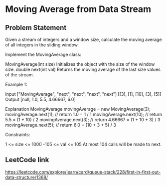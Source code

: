 # Moving Average from Data Stream

## Problem Statement

Given a stream of integers and a window size, calculate the moving average of all integers in the sliding window.

Implement the MovingAverage class:

MovingAverage(int size) Initializes the object with the size of the window size.
double next(int val) Returns the moving average of the last size values of the stream.


Example 1:

Input
["MovingAverage", "next", "next", "next", "next"]
[[3], [1], [10], [3], [5]]
Output
[null, 1.0, 5.5, 4.66667, 6.0]

Explanation
MovingAverage movingAverage = new MovingAverage(3);
movingAverage.next(1); // return 1.0 = 1 / 1
movingAverage.next(10); // return 5.5 = (1 + 10) / 2
movingAverage.next(3); // return 4.66667 = (1 + 10 + 3) / 3
movingAverage.next(5); // return 6.0 = (10 + 3 + 5) / 3


Constraints:

1 <= size <= 1000
-105 <= val <= 105
At most 104 calls will be made to next.

## LeetCode link
https://leetcode.com/explore/learn/card/queue-stack/228/first-in-first-out-data-structure/1368/